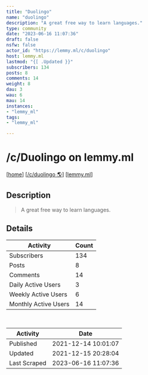 ```yaml
---
title: "Duolingo" 
name: "duolingo"
description: "A great free way to learn languages."
type: community
date: "2023-06-16 11:07:36"
draft: false
nsfw: false
actor_id: "https://lemmy.ml/c/duolingo"
host: lemmy.ml
lastmod: "{[ .Updated }}"
subscribers: 134
posts: 8
comments: 14
weight: 8
dau: 3
wau: 6
mau: 14
instances:
- "lemmy_ml"
tags: 
- "lemmy_ml"

---
```


# /c/Duolingo on lemmy.ml

[[home](/)]
[[/c/duolingo 🌎](https://lemmy.ml/c/duolingo)]
[[lemmy.ml](/instances/lemmy_ml)]


## Description 

<blockquote class="description">
A great free way to learn languages.
</blockquote>


## Details

| Activity | Count  |
|----------------------|---|
| Subscribers          | 134 |
| Posts                | 8  |
| Comments             | 14  |
| Daily Active Users   | 3  |
| Weekly Active Users  | 6  |
| Monthly Active Users | 14  |

<br>

| Activity | Date |
|----------------------|---|
| Published            | 2021-12-14 10:01:07 |
| Updated              | 2021-12-15 20:28:04 |
| Last Scraped         | 2023-06-16 11:07:36 |
